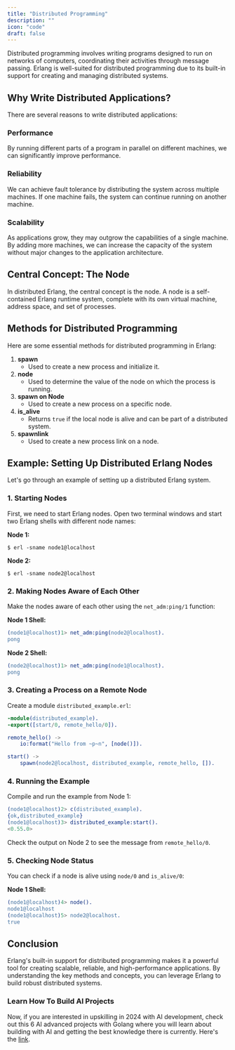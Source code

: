 ```yaml
---
title: "Distributed Programming"
description: ""
icon: "code"
draft: false
---
```


Distributed programming involves writing programs designed to run on networks of computers, coordinating their activities through message passing. Erlang is well-suited for distributed programming due to its built-in support for creating and managing distributed systems.

## Why Write Distributed Applications?

There are several reasons to write distributed applications:

### Performance

By running different parts of a program in parallel on different machines, we can significantly improve performance.

### Reliability

We can achieve fault tolerance by distributing the system across multiple machines. If one machine fails, the system can continue running on another machine.

### Scalability

As applications grow, they may outgrow the capabilities of a single machine. By adding more machines, we can increase the capacity of the system without major changes to the application architecture.

## Central Concept: The Node

In distributed Erlang, the central concept is the node. A node is a self-contained Erlang runtime system, complete with its own virtual machine, address space, and set of processes.

## Methods for Distributed Programming

Here are some essential methods for distributed programming in Erlang:

1. **spawn**
   - Used to create a new process and initialize it.
2. **node**
   - Used to determine the value of the node on which the process is running.
3. **spawn on Node**
   - Used to create a new process on a specific node.
4. **is_alive**
   - Returns `true` if the local node is alive and can be part of a distributed system.
5. **spawnlink**
   - Used to create a new process link on a node.

## Example: Setting Up Distributed Erlang Nodes

Let's go through an example of setting up a distributed Erlang system.

### 1. Starting Nodes

First, we need to start Erlang nodes. Open two terminal windows and start two Erlang shells with different node names:

**Node 1:**

```shell
$ erl -sname node1@localhost
```

**Node 2:**

```shell
$ erl -sname node2@localhost
```

### 2. Making Nodes Aware of Each Other

Make the nodes aware of each other using the `net_adm:ping/1` function:

**Node 1 Shell:**

```erlang
(node1@localhost)1> net_adm:ping(node2@localhost).
pong
```

**Node 2 Shell:**

```erlang
(node2@localhost)1> net_adm:ping(node1@localhost).
pong
```

### 3. Creating a Process on a Remote Node

Create a module `distributed_example.erl`:

```erlang
-module(distributed_example).
-export([start/0, remote_hello/0]).

remote_hello() ->
    io:format("Hello from ~p~n", [node()]).

start() ->
    spawn(node2@localhost, distributed_example, remote_hello, []).
```

### 4. Running the Example

Compile and run the example from Node 1:

```erlang
(node1@localhost)2> c(distributed_example).
{ok,distributed_example}
(node1@localhost)3> distributed_example:start().
<0.55.0>
```

Check the output on Node 2 to see the message from `remote_hello/0`.

### 5. Checking Node Status

You can check if a node is alive using `node/0` and `is_alive/0`:

**Node 1 Shell:**

```erlang
(node1@localhost)4> node().
node1@localhost
(node1@localhost)5> node2@localhost.
true
```

## Conclusion

Erlang's built-in support for distributed programming makes it a powerful tool for creating scalable, reliable, and high-performance applications. By understanding the key methods and concepts, you can leverage Erlang to build robust distributed systems.

### Learn How To Build AI Projects

Now, if you are interested in upskilling in 2024 with AI development, check out this 6 AI advanced projects with Golang where you will learn about building with AI and getting the best knowledge there is currently. Here's the [link](https://akhilsharmatech.gumroad.com/l/zgxqq).
